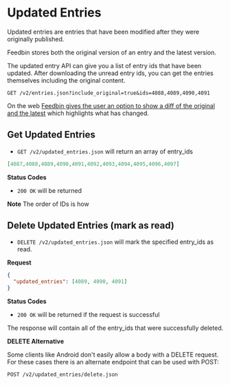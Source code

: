 Updated Entries
===============

Updated entries are entries that have been modified after they were originally published.

Feedbin stores both the original version of an entry and the latest version.

The updated entry API can give you a list of entry ids that have been updated. After downloading the unread entry ids, you can get the entries themselves including the original content.

`GET /v2/entries.json?include_original=true&ids=4088,4089,4090,4091`

On the web [Feedbin gives the user an option to show a diff of the original and the latest](http://blog.feedbin.com/2014/12/16/never-miss-an-update-with-the-new-updated-section/) which highlights what has changed.

Get Updated Entries
-------------------

 - `GET /v2/updated_entries.json` will return an array of entry_ids


```json
[4087,4088,4089,4090,4091,4092,4093,4094,4095,4096,4097]
```

**Status Codes**

- `200 OK` will be returned

**Note** The order of IDs is how

Delete Updated Entries (mark as read)
-------------------------------------

- `DELETE /v2/updated_entries.json` will mark the specified entry_ids as read.

**Request**

```json
{
  "updated_entries": [4089, 4090, 4091]
}
```

**Status Codes**

- `200 OK` will be returned if the request is successful

The response will contain all of the entry_ids that were successfully deleted.

**DELETE Alternative**

Some clients like Android don't easily allow a body with a DELETE request. For these cases there is an alternate endpoint that can be used with POST:

`POST /v2/updated_entries/delete.json`
